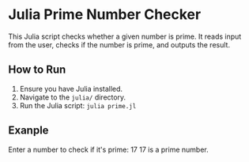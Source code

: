 # Julia Prime Number Checker

This Julia script checks whether a given number is prime. It reads input from the user, checks if the number is prime, and outputs the result.

## How to Run

1. Ensure you have Julia installed.
2. Navigate to the `julia/` directory.
3. Run the Julia script:
   `julia prime.jl`

## Exanple

Enter a number to check if it's prime: 17
17 is a prime number.
